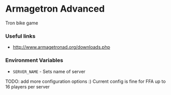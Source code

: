 # Armagetron Advanced

Tron bike game

### Useful links

* http://www.armagetronad.org/downloads.php


### Environment Variables

* `SERVER_NAME` - Sets name of server

TODO: add more configuration options :) Current config is fine for FFA up to 16 players per server